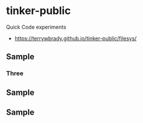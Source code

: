 # tinker-public
Quick Code experiments

- https://terrywbrady.github.io/tinker-public/filesys/

## Sample

### Three

## Sample

## Sample
